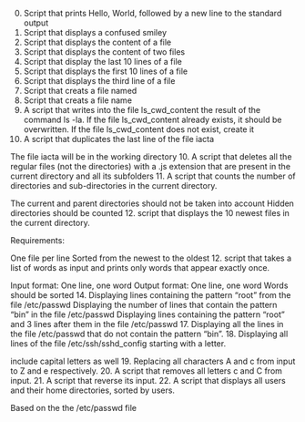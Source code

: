 0. Script that prints Hello, World, followed by a new line to the standard output
1. Script that displays a confused smiley
2. Script that displays the content of a file
3. Script that displays the content of two files
4. Script that display the last 10 lines of a file
5. Script that displays the first 10 lines of a file
6. Script that displays the third line of a file
7. Script that creats a file named
7. Script that creats a file name
8. A script that writes into the file ls_cwd_content the result of the command ls -la. If the file ls_cwd_content already exists, it should be overwritten. If the file ls_cwd_content does not exist, create it
9. A  script that duplicates the last line of the file iacta

The file iacta will be in the working directory
10. A script that deletes all the regular files (not the directories) with a .js extension that are present in the current directory and all its subfolders
11. A script that counts the number of directories and sub-directories in the current directory.

The current and parent directories should not be taken into account
Hidden directories should be counted
12. script that displays the 10 newest files in the current directory.

Requirements:

One file per line
Sorted from the newest to the oldest
12.  script that takes a list of words as input and prints only words that appear exactly once.

Input format: One line, one word
Output format: One line, one word
Words should be sorted
14. Displaying lines containing the pattern “root” from the file /etc/passwd
Displaying the number of lines that contain the pattern “bin” in the file /etc/passwd
Displaying lines containing the pattern “root” and 3 lines after them in the file /etc/passwd
17. Displaying all the lines in the file /etc/passwd that do not contain the pattern “bin”.
18. Displaying all lines of the file /etc/ssh/sshd_config starting with a letter.

include capital letters as well
19. Replacing all characters A and c from input to Z and e respectively.
20. A script that removes all letters c and C from input.
21. A script that reverse its input.
22. A script that displays all users and their home directories, sorted by users.

Based on the the /etc/passwd file
